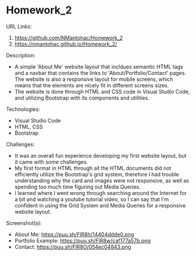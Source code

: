 # Homework_2

URL Links:
  1) https://github.com/NMantohac/Homework_2
  2) https://nmantohac.github.io/Homework_2/
  
Description:
  - A simple 'About Me' website layout that incldues semantic HTML tags and a navbar that contains the links to 'About/Portfolio/Contact' 
    pages. The website is also a responsive layout for mobile screens, which means that the elements are nicely fit in different screens
    sizes.
  - The website is done through HTML and CSS code in Visual Studio Code, and utilizing Bootstrap with its components and utilities.
  
 Technologies:
  - Visual Studio Code
  - HTML, CSS
  - Bootstrap
  
  Challenges:
  - It was an overall fun experience developing my first website layout, but it came with some challenges.
  - My first format in HTML through all the HTML documents did not efficiently utilize the Bootstrap's grid system, therefore I had 
      trouble understanding why the card and images were not responsive, as well as spending too much time figuring out Media Queries.
  - I learned where I went wrong through searching around the Internet for a bit and watching a youtube tutorial video, so I can say
      that I'm confident in using the Grid System and Media Queries for a responsive website layout.
      
  Screenshot(s):
  - About Me: https://puu.sh/FlR8h/14404ddde0.png
  - Portfolio Example: https://puu.sh/FlR8w/caf177a57b.png
  - Contact: https://puu.sh/FlR8O/054ec04843.png
  
  

